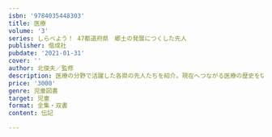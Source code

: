```yaml
---
isbn: '9784035448303'
title: 医療
volume: '3'
series: しらべよう！ 47都道府県　郷土の発展につくした先人
publisher: 偕成社
pubdate: '2021-01-31'
cover: ''
author: 北俊夫／監修
description: 医療の分野で活躍した各県の先人たちを紹介。現在へつながる医療の歴史を切りひらいてきたのはどんな人たちだったのか調べてみよう！
price: '3000'
genre: 児童図書
target: 児童
format: 全集・双書
content: 伝記

---
```

